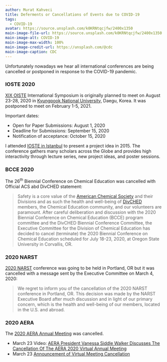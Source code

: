 ```yaml
---
author: Murat Kahveci
title: Deferments or Cancellations of Events due to COVID-19
tags: 
  - COVID-19
avatar: https://source.unsplash.com/k0KRNtqcjfw/2400x1350
main-image-file-url: https://source.unsplash.com/k0KRNtqcjfw/2400x1350
main-image-alt: COVID-19
main-image-max-width: 100%
main-image-credit-url: https://unsplash.com/@cdc
main-image-caption: CDC
---
```


Unfortunately nowadays we hear all international conferences are being cancelled or postponed in response to the COVID-19 pandemic.   

<!--more-->

### IOSTE 2020

[XIX OISTE](http://www.ioste2020korea.kr) International Symposium is originally planned to meet on August 23-28, 2020 in [Kyungpook National University](https://en.knu.ac.kr/main/main.htm), Daegu, Korea. It was postponed to meet on February 1-5, 2021. 

Important dates:

* Open for Paper Submissions: August 1, 2020
* Deadline for Submissions: September 15, 2020
* Notification of acceptance: October 15, 2020

I attended [IOSTE in Istanbul](/hnw) to present a project idea in 2015. The conference gathers many scholars across the Globe and provides high interactivity through lecture series, new project ideas, and poster sessions. 

### BCCE 2020

The 26<sup>th</sup> Biennial Conference on Chemical Education was cancelled with Official ACS abd DivCHED statement:

> Safety is a core value of the [American Chemical Society](https://www.acs.org/content/acs/en.html) and their Divisions and as such the health and well-being of [DivCHED](http://www.divched.org/) members, the Chemical Education community, and our volunteers are paramount. After careful deliberation and discussion with the 2020 Biennial Conference on Chemical Education (BCCE) program committee and the DivCHED Biennial Conference Committee, the Executive Committee for the Division of Chemical Education has decided to cancel (terminate) the 2020 Biennial Conference on Chemical Education scheduled for July 18-23, 2020, at Oregon State University in Corvallis, OR.

### 2020 NARST 

[2020 NARST](https://narst.org/conferences/2020-annual-conference) conference was going to be held in Portland, OR but it was cancelled with a message sent by the Executive Committee on March 4, 2020:

> We regret to inform you of the cancellation of the 2020 NARST conference in Portland, OR. This decision was made by the NARST Executive Board after much discussion and in light of our primary concern, which is the health and well-being of our members, located in the U.S. and abroad. 

### 2020 AERA

The [2020 AERA Annual Meeting](https://www.aera20.net) was cancelled.

* March 23 Video: [AERA President Vanessa Siddle Walker Discusses The Cancellation Of The AERA 2020 Virtual Annual Meeting](https://www.aera20.net/vanessa-discusses-the-cancellation.html)
* March 23 [Announcement of Virtual Meeting Cancellation](https://www.aera20.net/EXECUTIVE-DIRECTOR-LEVINE-AND-PRESIDENT-SIDDLE-WALKER-ANNOUNCE-CANCELLATION-OF-THE-2020-VIRTUAL-ANNUAL-MEETING.html)